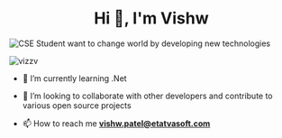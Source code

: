 <h1 align="center">Hi 👋, I'm Vishw</h1>

![CSE Student want to change world by developing new technologies](https://github.com/vizzv/vizzv/assets/66671671/0c644f37-51ea-44c3-b4ac-5127a3d2e5bd)

<p align="left"> <img src="https://komarev.com/ghpvc/?username=VishwP-atel&label=Profile%20views&color=0e75b6&style=flat" alt="vizzv" /> </p>


- 🔭 I’m currently learning .Net

- 🤝 I’m looking to collaborate with other developers and contribute to various open source projects

- 📫 How to reach me **vishw.patel@etatvasoft.com**
